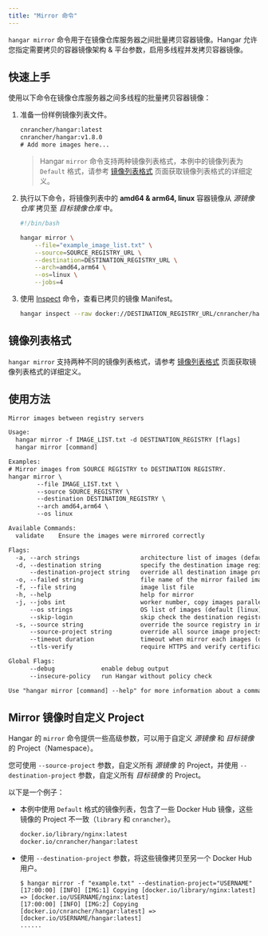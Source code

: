 ```yaml
---
title: "Mirror 命令"
---
```


`hangar mirror` 命令用于在镜像仓库服务器之间批量拷贝容器镜像。Hangar 允许您指定需要拷贝的容器镜像架构 & 平台参数，启用多线程并发拷贝容器镜像。

## 快速上手

使用以下命令在镜像仓库服务器之间多线程的批量拷贝容器镜像：

1. 准备一份样例镜像列表文件。

    ```txt title="example_image_list.txt"
    cnrancher/hangar:latest
    cnrancher/hangar:v1.8.0
    # Add more images here...
    ```

    > Hangar `mirror` 命令支持两种镜像列表格式，本例中的镜像列表为 `Default` 格式，请参考 [镜像列表格式](/docs/v1.8/mirror/image-list-format) 页面获取镜像列表格式的详细定义。

1. 执行以下命令，将镜像列表中的 **amd64 & arm64, linux** 容器镜像从 *源镜像仓库* 拷贝至 *目标镜像仓库* 中。

    ```bash
    #!/bin/bash

    hangar mirror \
        --file="example_image_list.txt" \
        --source=SOURCE_REGISTRY_URL \
        --destination=DESTINATION_REGISTRY_URL \
        --arch=amd64,arm64 \
        --os=linux \
        --jobs=4
    ```

1. 使用 [Inspect](/docs/v1.8/advanced/inspect) 命令，查看已拷贝的镜像 Manifest。

    ```bash
    hangar inspect --raw docker://DESTINATION_REGISTRY_URL/cnrancher/hangar:latest
    ```

## 镜像列表格式

`hangar mirror` 支持两种不同的镜像列表格式，请参考 [镜像列表格式](/docs/v1.8/mirror/image-list-format) 页面获取镜像列表格式的详细定义。

## 使用方法

```txt title="hangar mirror --help"
Mirror images between registry servers

Usage:
  hangar mirror -f IMAGE_LIST.txt -d DESTINATION_REGISTRY [flags]
  hangar mirror [command]

Examples:
# Mirror images from SOURCE REGISTRY to DESTINATION REGISTRY.
hangar mirror \
        --file IMAGE_LIST.txt \
        --source SOURCE_REGISTRY \
        --destination DESTINATION_REGISTRY \
        --arch amd64,arm64 \
        --os linux

Available Commands:
  validate    Ensure the images were mirrored correctly

Flags:
  -a, --arch strings                 architecture list of images (default [amd64,arm64])
  -d, --destination string           specify the destination image registry
      --destination-project string   override all destination image projects
  -o, --failed string                file name of the mirror failed image list (default "mirror-failed.txt")
  -f, --file string                  image list file
  -h, --help                         help for mirror
  -j, --jobs int                     worker number, copy images parallelly (1-20) (default 1)
      --os strings                   OS list of images (default [linux])
      --skip-login                   skip check the destination registry is logged in (used in shell script)
  -s, --source string                override the source registry in image list
      --source-project string        override all source image projects
      --timeout duration             timeout when mirror each images (default 10m0s)
      --tls-verify                   require HTTPS and verify certificates

Global Flags:
      --debug             enable debug output
      --insecure-policy   run Hangar without policy check

Use "hangar mirror [command] --help" for more information about a command.
```

## Mirror 镜像时自定义 Project

Hangar 的 `mirror` 命令提供一些高级参数，可以用于自定义 *源镜像* 和 *目标镜像* 的 Project（Namespace）。

您可使用 `--source-project` 参数，自定义所有 *源镜像* 的 Project，并使用 `--destination-project` 参数，自定义所有 *目标镜像* 的 Project。

以下是一个例子：

- 本例中使用 `Default` 格式的镜像列表，包含了一些 Docker Hub 镜像，这些镜像的 Project 不一致（`library` 和 `cnrancher`）。

    ```txt title="example.txt"
    docker.io/library/nginx:latest
    docker.io/cnrancher/hangar:latest
    ```

- 使用 `--destination-project` 参数，将这些镜像拷贝至另一个 Docker Hub 用户。

    ```shell-session
    $ hangar mirror -f "example.txt" --destination-project="USERNAME"
    [17:00:00] [INFO] [IMG:1] Copying [docker.io/library/nginx:latest] => [docker.io/USERNAME/nginx:latest]
    [17:00:00] [INFO] [IMG:2] Copying [docker.io/cnrancher/hangar:latest] => [docker.io/USERNAME/hangar:latest]
    ......
    ```
